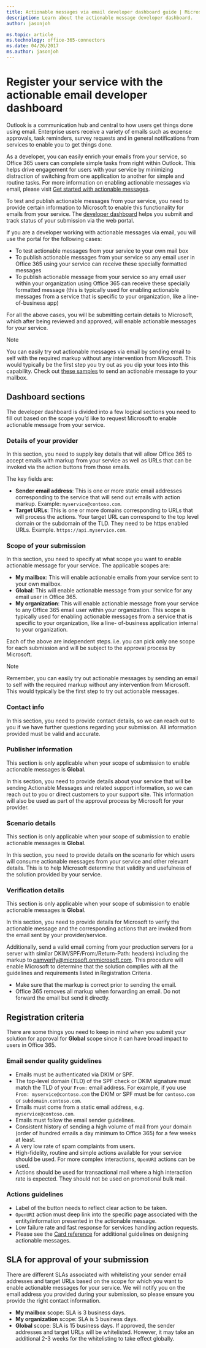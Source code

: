 ```yaml
---
title: Actionable messages via email developer dashboard guide | Microsoft Docs
description: Learn about the actionable message developer dashboard.
author: jasonjoh

ms.topic: article
ms.technology: office-365-connectors
ms.date: 04/26/2017
ms.author: jasonjoh
---
```


# Register your service with the actionable email developer dashboard

Outlook is a communication hub and central to how users get things done using email. Enterprise users receive a variety of emails such as expense approvals, task reminders, survey requests and in general notifications from services to enable you to get things done. 

As a developer, you can easily enrich your emails from your service, so Office 365 users can complete simple tasks from right within Outlook. This helps drive engagement for users with your service by minimizing distraction of switching from one application to another for simple and routine tasks. For more information on enabling actionable messages via email, please visit [Get started with actionable messages](get-started.md).

To test and publish actionable messages from your service, you need to provide certain information to Microsoft to enable this functionality for emails from your service. The [developer dashboard](https://aka.ms/publishoam) helps you submit and track status of your submission via the web portal.

If you are a developer working with actionable messages via email, you will use the portal for the following cases:

- To test actionable messages from your service to your own mail box
- To publish actionable messages from your service so any email user in Office 365 using your service can receive these specially formatted messages
- To publish actionable message from your service so any email user within your organization using Office 365 can receive these specially formatted message (this is typically used for enabling actionable messages from a service that is specific to your organization, like a line-of-business app)

For all the above cases, you will be submitting certain details to Microsoft, which after being reviewed and approved, will enable actionable messages for your service.

> [!NOTE]
> You can easily try out actionable messages via email by sending email to self with the required markup without any intervention from Microsoft. This would typically be the first step you try out as you dip your toes into this capability.
> Check out [these samples](actionable-messages-via-email.md#sending-the-message) to send an actionable message to your mailbox.

## Dashboard sections

The developer dashboard is divided into a few logical sections you need to fill out based on the scope you’d like to request Microsoft to enable actionable message from your service.

### Details of your provider

In this section, you need to supply key details that will allow Office 365 to accept emails with markup from your service as well as URLs that can be invoked via the action buttons from those emails.

The key fields are:

- **Sender email address**: This is one or more static email addresses corresponding to the service that will send out emails with action markup. Example: `myservice@contoso.com`.
- **Target URLs**: This is one or more domains corresponding to URLs that will process the actions. Your target URL can correspond to the top level domain or the subdomain of the TLD. They need to be https enabled URLs. Example. `https://api.myservice.com`.

### Scope of your submission

In this section, you need to specify at what scope you want to enable actionable message for your service. The applicable scopes are:

- **My mailbox**: This will enable actionable emails from your service sent to your own mailbox.
- **Global**: This will enable actionable message from your service for any email user in Office 365.
- **My organization**: This will enable actionable message from your service to any Office 365 email user within your organization. This scope is typically used for enabling actionable messages from a service that is specific to your organization, like a line- of-business application internal to your organization.

Each of the above are independent steps. i.e. you can pick only one scope for each submission and will be subject to the approval process by Microsoft.

> [!NOTE]
> Remember, you can easily try out actionable messages by sending an email to self with the required markup without any intervention from Microsoft. This would typically be the first step to try out actionable messages.

### Contact info

In this section, you need to provide contact details, so we can reach out to you if we have further questions regarding your submission. All information provided must be valid and accurate.

### Publisher information

This section is only applicable when your scope of submission to enable actionable messages is **Global**.

In this section, you need to provide details about your service that will be sending Actionable Messages and related support information, so we can reach out to you or direct customers to your support site. This information will also be used as part of the approval process by Microsoft for your provider.

### Scenario details

This section is only applicable when your scope of submission to enable actionable messages is **Global**.

In this section, you need to provide details on the scenario for which users will consume actionable messages from your service and other relevant details. This is to help Microsoft determine that validity and usefulness of the solution provided by your service.

### Verification details

This section is only applicable when your scope of submission to enable actionable messages is **Global**.

In this section, you need to provide details for Microsoft to verify the actionable message and the corresponding actions that are invoked from the email sent by your provider/service.

Additionally, send a valid email coming from your production servers (or a server with similar DKIM/SPF/From:/Return-Path: headers) including the markup to oamverify@microsoft.onmicrosoft.com. This procedure will enable Microsoft to determine that the solution complies with all the guidelines and requirements listed in Registration Criteria.

- Make sure that the markup is correct prior to sending the email.
- Office 365 removes all markup when forwarding an email. Do not forward the email but send it directly.

## Registration criteria

There are some things you need to keep in mind when you submit your solution for approval for **Global** scope since it can have broad impact to users in Office 365.

### Email sender quality guidelines

- Emails must be authenticated via DKIM or SPF.
- The top-level domain (TLD) of the SPF check or DKIM signature must match the TLD of your `From:` email address. For example, if you use `From: myservice@contoso.com` the DKIM or SPF must be for `contoso.com` or `subdomain.contoso.com`. 
- Emails must come from a static email address, e.g. `myservice@contoso.com`.
- Emails must follow the email sender guidelines.
- Consistent history of sending a high volume of mail from your domain (order of hundred emails a day minimum to Office 365) for a few weeks at least.
- A very low rate of spam complaints from users.
- High-fidelity, routine and simple actions available for your service should be used. For more complex interactions, `OpenURI` actions can be used.
- Actions should be used for transactional mail where a high interaction rate is expected. They should not be used on promotional bulk mail.

### Actions guidelines

- Label of the button needs to reflect clear action to be taken.
- `OpenURI` action must deep link into the specific page associated with the entity/information presented in the actionable message.
- Low failure rate and fast response for services handling action requests.
- Please see the [Card reference](card-reference.md) for additional guidelines on designing actionable messages.

## SLA for approval of your submission

There are different SLAs associated with whitelisting your sender email addresses and target URLs based on the scope for which you want to enable actionable messages for your service. We will notify you on the email address you provided during your submission, so please ensure you provide the right contact information.

- **My mailbox** scope: SLA is 3 business days.
- **My organization** scope: SLA is 5 business days.
- **Global** scope: SLA is 15 business days. If approved, the sender addresses and target URLs will be whitelisted. However, it may take an additional 2-3 weeks for the whitelisting to take effect globally.
